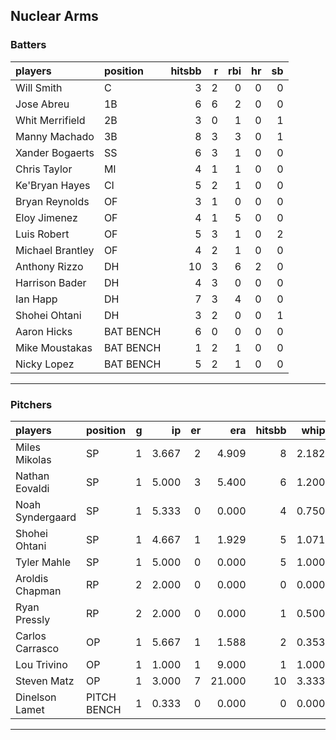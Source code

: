 ## Nuclear Arms

### Batters

 
|players          |position  | hitsbb|  r| rbi| hr| sb| 
|:----------------|:---------|------:|--:|---:|--:|--:| 
|Will Smith       |C         |      3|  2|   0|  0|  0| 
|Jose Abreu       |1B        |      6|  6|   2|  0|  0| 
|Whit Merrifield  |2B        |      3|  0|   1|  0|  1| 
|Manny Machado    |3B        |      8|  3|   3|  0|  1| 
|Xander Bogaerts  |SS        |      6|  3|   1|  0|  0| 
|Chris Taylor     |MI        |      4|  1|   1|  0|  0| 
|Ke'Bryan Hayes   |CI        |      5|  2|   1|  0|  0| 
|Bryan Reynolds   |OF        |      3|  1|   0|  0|  0| 
|Eloy Jimenez     |OF        |      4|  1|   5|  0|  0| 
|Luis Robert      |OF        |      5|  3|   1|  0|  2| 
|Michael Brantley |OF        |      4|  2|   1|  0|  0| 
|Anthony Rizzo    |DH        |     10|  3|   6|  2|  0| 
|Harrison Bader   |DH        |      4|  3|   0|  0|  0| 
|Ian Happ         |DH        |      7|  3|   4|  0|  0| 
|Shohei Ohtani    |DH        |      3|  2|   0|  0|  1| 
|Aaron Hicks      |BAT BENCH |      6|  0|   0|  0|  0| 
|Mike Moustakas   |BAT BENCH |      1|  2|   1|  0|  0| 
|Nicky Lopez      |BAT BENCH |      5|  2|   1|  0|  0| 

* * *

### Pitchers

 
|players          |position    |  g|    ip| er|    era| hitsbb|  whip| so|  w| sv| 
|:----------------|:-----------|--:|-----:|--:|------:|------:|-----:|--:|--:|--:| 
|Miles Mikolas    |SP          |  1| 3.667|  2|  4.909|      8| 2.182|  1|  0|  0| 
|Nathan Eovaldi   |SP          |  1| 5.000|  3|  5.400|      6| 1.200|  7|  0|  0| 
|Noah Syndergaard |SP          |  1| 5.333|  0|  0.000|      4| 0.750|  1|  1|  0| 
|Shohei Ohtani    |SP          |  1| 4.667|  1|  1.929|      5| 1.071|  9|  0|  0| 
|Tyler Mahle      |SP          |  1| 5.000|  0|  0.000|      5| 1.000|  7|  1|  0| 
|Aroldis Chapman  |RP          |  2| 2.000|  0|  0.000|      0| 0.000|  3|  0|  1| 
|Ryan Pressly     |RP          |  2| 2.000|  0|  0.000|      1| 0.500|  1|  0|  2| 
|Carlos Carrasco  |OP          |  1| 5.667|  1|  1.588|      2| 0.353|  5|  0|  0| 
|Lou Trivino      |OP          |  1| 1.000|  1|  9.000|      1| 1.000|  1|  0|  0| 
|Steven Matz      |OP          |  1| 3.000|  7| 21.000|     10| 3.333|  5|  0|  0| 
|Dinelson Lamet   |PITCH BENCH |  1| 0.333|  0|  0.000|      0| 0.000|  0|  0|  0| 


* * *


